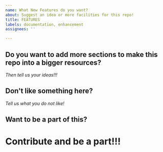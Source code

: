```yaml
---
name: What New Features do you want?
about: Suggest an idea or more facilities for this repo!
title: FEATURES
labels: documentation, enhancement
assignees: ''

---
```


## Do you want to add more sections to make this repo into a bigger resources?
*Then tell us your ideas!!!*
## Don't like something here?
*Tell us what you do not like!*
## Want to be a part of this?
# **Contribute and be a part!!!**
